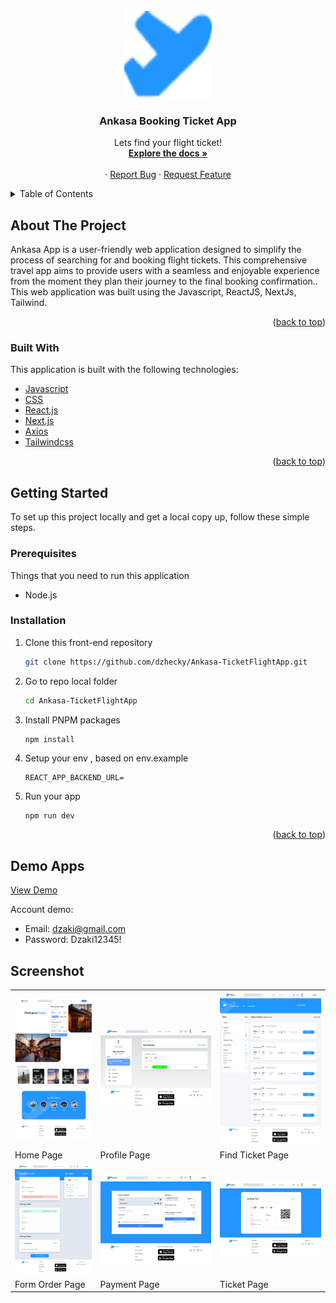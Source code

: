 <div id="top"></div>
<!-- PROJECT LOGO -->
<br />
<div align="center">
  <a href="https://github.com/dzhecky/Ankasa-TicketFlightApp">
    <img src="/public/icon.png" alt="Logo" width="140" height="140">
  </a>

  <h3 align="center">Ankasa Booking Ticket App</h3>

  <p align="center" >
    Lets find your flight ticket!
    <br />
    <a href="https://github.com/dzhecky/Ankasa-TicketFlightApp"><strong>Explore the docs »</strong></a>
    <br />
    <br />
    ·
    <a href="https://github.com/dzhecky/Ankasa-TicketFlightApp/issues">Report Bug</a>
    ·
    <a href="https://github.com/dzhecky/Ankasa-TicketFlightApp/issues">Request Feature</a>
    <br />
    
  </p>
</div>

<!-- TABLE OF CONTENTS -->

<details>
  <summary>Table of Contents</summary>
  <ol>
    <li>
      <a href="#about-the-project">About The Project</a>
      <ul>
        <li><a href="#built-with">Built With</a></li>
      </ul>
    </li>
    <li>
      <a href="#getting-started">Getting Started</a>
      <ul>
        <li><a href="#prerequisites">Prerequisites</a></li>
        <li><a href="#installation">Installation</a></li>
      </ul>
    </li>
    <li><a href="#contributing">Contributing</a></li>
    <li><a href="#license">License</a></li>
    <li><a href="#contact">Contact</a></li>
  </ol>
</details>

<!-- ABOUT THE PROJECT -->

## About The Project

Ankasa App is a user-friendly web application designed to simplify the process of searching for and booking flight tickets. This comprehensive travel app aims to provide users with a seamless and enjoyable experience from the moment they plan their journey to the final booking confirmation.. This web application was built using the Javascript, ReactJS, NextJs, Tailwind.

<p align="right">(<a href="#top">back to top</a>)</p>

### Built With

This application is built with the following technologies:

- [Javascript](https://www.javascript.com/)
- [CSS](https://developer.mozilla.org/id/docs/Web/CSS)
- [React.js](https://reactjs.org/)
- [Next.js](https://nextjs.org/)
- [Axios](https://axios-http.com)
- [Tailwindcss](https://tailwindcss.com/)

<p align="right">(<a href="#top">back to top</a>)</p>

<!-- GETTING STARTED -->

## Getting Started

To set up this project locally and get a local copy up, follow these simple steps.

### Prerequisites

Things that you need to run this application

- Node.js

### Installation

1. Clone this front-end repository
   ```sh
   git clone https://github.com/dzhecky/Ankasa-TicketFlightApp.git
   ```
2. Go to repo local folder
   ```sh
   cd Ankasa-TicketFlightApp
   ```
3. Install PNPM packages
   ```sh
   npm install
   ```
4. Setup your env , based on env.example
   ```
   REACT_APP_BACKEND_URL=
   ```
5. Run your app
   ```
   npm run dev
   ```
   <p align="right">(<a href="#top">back to top</a>)</p>

## Demo Apps

[View Demo](https://github.com/dzhecky/Ankasa-TicketFlightApp.git)

Account demo:

- Email: dzaki@gmail.com
- Password: Dzaki12345!

## Screenshot

<p align="center" display=flex>
<table>
  
  
  
  <tr>
    <td><img src="/public/landingPage.png" alt="Home Page" width=100%></td>
    <td><img src="/public/profile.png" alt="Profile Page" width=100%/></td>
    <td><img src="/public/ticketPage.png" alt="Profile Page" width=100%/></td>
  </tr>
  <tr>
    <td>Home Page</td>
    <td>Profile Page</td>
    <td>Find Ticket Page</td>
  </tr>

  <tr>
    <td><img src="/public/bookingProses.png" alt="Form Order Ticket" width=100%></td>
    <td><img src="/public/payment.png" alt="Payment Page" width=100%></td>
    <td><img src="/public/tiket.png" alt="Ticket Page" width=100%></td>
  </tr>
  <tr>
      <td>Form Order Page</td>
      <td>Payment Page</td>
      <td>Ticket Page</td>
  </tr>
  
</table>
</p>